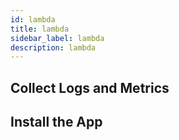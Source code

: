 ```yaml
---
id: lambda
title: lambda
sidebar_label: lambda
description: lambda
---
```



## Collect Logs and Metrics

## Install the App
